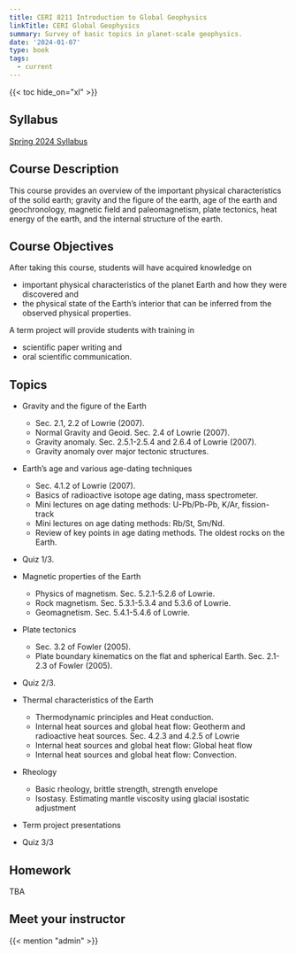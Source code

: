 ```yaml
---
title: CERI 8211 Introduction to Global Geophysics
linkTitle: CERI Global Geophysics
summary: Survey of basic topics in planet-scale geophysics.
date: '2024-01-07'
type: book
tags:
  - current
---
```


<!-- {{< figure src="featured.jpg" >}} -->

{{< toc hide_on="xl" >}}

## Syllabus

[Spring 2024 Syllabus](/uploads/globalgeophysics/CERI7211-8211_GlobalGeophysics_Syllabus_2024.pdf)

## Course Description

This course provides an overview of the important physical characteristics of the solid earth; gravity and the figure of the earth, age of the earth and geochronology, magnetic field and paleomagnetism, plate tectonics, heat energy of the earth, and the internal structure of the earth.

## Course Objectives

After taking this course, students will have acquired knowledge on

- important physical characteristics of the planet Earth and how they were discovered and
- the physical state of the Earth’s interior that can be inferred from the observed physical properties.

A term project will provide students with training in

- scientific paper writing and
- oral scientific communication.

## Topics

- Gravity and the figure of the Earth
  - Sec. 2.1, 2.2 of Lowrie (2007).
  - Normal Gravity and Geoid. Sec. 2.4 of Lowrie (2007).
  - Gravity anomaly. Sec. 2.5.1-2.5.4 and 2.6.4 of Lowrie (2007).
  - Gravity anomaly over major tectonic structures. 

- Earth’s age and various age-dating techniques
  - Sec. 4.1.2 of Lowrie (2007).
  - Basics of radioactive isotope age dating, mass spectrometer.  
  - Mini lectures on age dating methods: U-Pb/Pb-Pb, K/Ar, fission-track  
  - Mini lectures on age dating methods: Rb/St, Sm/Nd.
  - Review of key points in age dating methods. The oldest rocks on the Earth. 

- Quiz 1/3.

- Magnetic properties of the Earth
  - Physics of magnetism. Sec. 5.2.1-5.2.6 of Lowrie. 
  - Rock magnetism. Sec. 5.3.1-5.3.4 and 5.3.6 of Lowrie. 
  - Geomagnetism. Sec. 5.4.1-5.4.6 of Lowrie.

- Plate tectonics
  - Sec. 3.2 of Fowler (2005).
  - Plate boundary kinematics on the flat and spherical Earth. Sec. 2.1-2.3 of Fowler (2005).

- Quiz 2/3.

- Thermal characteristics of the Earth
  - Thermodynamic principles and Heat conduction.
  - Internal heat sources and global heat flow: Geotherm and radioactive heat sources. Sec. 4.2.3 and 4.2.5 of Lowrie
  - Internal heat sources and global heat flow: Global heat flow
  - Internal heat sources and global heat flow: Convection.

- Rheology
  - Basic rheology, brittle strength, strength envelope
  - Isostasy. Estimating mantle viscosity using glacial isostatic adjustment

- Term project presentations

- Quiz 3/3

<!-- - Continuum mechanics: [Introduction and kinematics](/uploads/geodynamics/ContinuumMechanics-Kinematics.pdf) -->

## Homework

TBA
<!-- - [Homework 1 on continuum kinematics](/uploads/geodynamics/CERI8353_Geodynamics_homework1.pdf)
- [Homework 2 on continuum kinematics](/uploads/geodynamics/CERI8353_Geodynamics_homework2.pdf)
- [Homework 3 on heat transfer](/uploads/geodynamics/CERI8353_Geodynamics_homework3.pdf) -->

<!--
## Courses in this program

{{< list_children >}}
-->
## Meet your instructor

{{< mention "admin" >}}

<!-- ## FAQs

{{< spoiler text="Are there prerequisites?" >}}
There are no prerequisites for the first course.
{{< /spoiler >}}

{{< spoiler text="How often do the courses run?" >}}
Three one-hour class meetings per week.
{{< /spoiler >}} -->

<!-- {{< cta cta_text="Begin the course" cta_link="continuum-mechanics-kinematics" >}} -->
